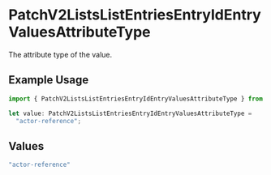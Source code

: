 # PatchV2ListsListEntriesEntryIdEntryValuesAttributeType

The attribute type of the value.

## Example Usage

```typescript
import { PatchV2ListsListEntriesEntryIdEntryValuesAttributeType } from "attio-js/models/operations";

let value: PatchV2ListsListEntriesEntryIdEntryValuesAttributeType =
  "actor-reference";
```

## Values

```typescript
"actor-reference"
```